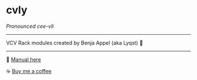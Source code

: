 # cvly
*Pronounced cee-vli*
***
VCV Rack modules created by Benja Appel (aka Lyqst) :whale2: 
***
:blue_book: [Manual here](https://github.com/Lyqst/cvly-modules/wiki)

:coffee: [Buy me a coffee](https://www.buymeacoffee.com/cvly)
